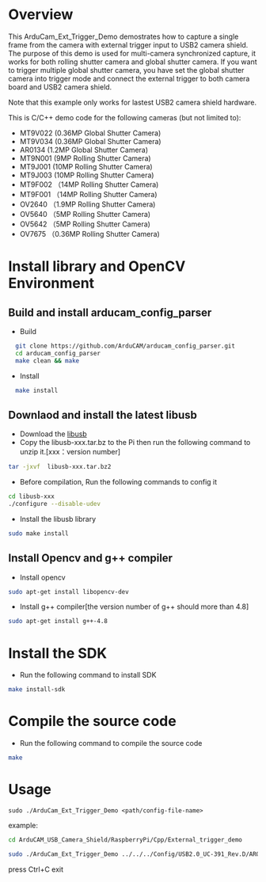 # Overview
This ArduCam_Ext_Trigger_Demo demostrates how to capture a single frame from the camera with external trigger input to USB2 camera shield.
The purpose of this demo is used for multi-camera synchronized capture, it works for both rolling shutter camera and global shutter camera. 
If you want to trigger multiple global shutter camera, you have set the global shutter camera into trigger mode and connect the external trigger to both camera board and USB2 camera shield.

Note that this example only works for lastest USB2 camera shield hardware.

This is C/C++ demo code for the following cameras (but not limited to):
- MT9V022 (0.36MP Global Shutter Camera)
- MT9V034 (0.36MP Global Shutter Camera)
- AR0134 (1.2MP Global Shutter Camera)
- MT9N001 (9MP Rolling Shutter Camera)
- MT9J001 (10MP Rolling Shutter Camera)
- MT9J003 (10MP Rolling Shutter Camera)
- MT9F002 （14MP Rolling Shutter Camera)
- MT9F001 （14MP Rolling Shutter Camera)
- OV2640 （1.9MP Rolling Shutter Camera)
- OV5640 （5MP Rolling Shutter Camera)
- OV5642 （5MP Rolling Shutter Camera)
- OV7675 （0.36MP Rolling Shutter Camera)
# Install library and OpenCV Environment
## Build and install arducam_config_parser 
- Build  
```Bash
  git clone https://github.com/ArduCAM/arducam_config_parser.git
  cd arducam_config_parser
  make clean && make
```
- Install  
```Bash
  make install
```

## Downlaod and install the latest libusb 
- Download the [libusb](https://sourceforge.net/projects/libusb/files/libusb-1.0/) 
- Copy the libusb-xxx.tar.bz to the Pi then run the following command to unzip it.[xxx：version number]
```Bash
tar -jxvf  libusb-xxx.tar.bz2  
```
- Before compilation, Run the following commands to config it  
```Bash
cd libusb-xxx 
./configure --disable-udev
```
- Install the libusb library 
```Bash
sudo make install
```
## Install Opencv and g++ compiler
- Install opencv
```Bash
sudo apt-get install libopencv-dev
```
- Install g++ compiler[the version number of g++ should more than 4.8]
```Bash 
sudo apt-get install g++-4.8
```

# Install the SDK
- Run the following command to install SDK
```Bash
make install-sdk
```
# Compile the source code
- Run the following command to compile the source code 
```Bash
make
```
# Usage
 `sudo ./ArduCam_Ext_Trigger_Demo <path/config-file-name>`	
 
 example:
 ```bash
 cd ArduCAM_USB_Camera_Shield/RaspberryPi/Cpp/External_trigger_demo
 ```
 ```bash
 sudo ./ArduCam_Ext_Trigger_Demo ../../../Config/USB2.0_UC-391_Rev.D/AR0134_RAW_8b_1280x964_31fps.cfg
 ```
 press Ctrl+C exit

